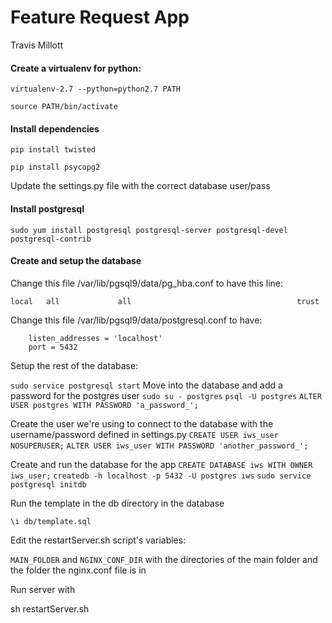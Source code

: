 # Feature Request App
 Travis Millott

#### Create a virtualenv for python:

  `virtualenv-2.7 --python=python2.7 PATH`
  
  `source PATH/bin/activate`


#### Install dependencies

  `pip install twisted`

  `pip install psycopg2`


Update the settings.py file with the correct database user/pass


#### Install postgresql

  `sudo yum install postgresql postgresql-server postgresql-devel postgresql-contrib`


#### Create and setup the database

  Change this file /var/lib/pgsql9/data/pg_hba.conf to have this line:
  ```
local   all             all                                     trust
```
  Change this file /var/lib/pgsql9/data/postgresql.conf to have:
```
    listen_addresses = 'localhost'
    port = 5432
```
  Setup the rest of the database:
  
  `sudo service postgresql start`
  Move into the database and add a password for the postgres user
  `sudo su - postgres`
  `psql -U postgres`
  `ALTER USER postgres WITH PASSWORD 'a_password_';`

  Create the user we're using to connect to the database with the username/password defined in settings.py
    `CREATE USER iws_user NOSUPERUSER;`
    `ALTER USER iws_user WITH PASSWORD 'another_password_';`

  Create and run the database for the app
  `CREATE DATABASE iws WITH OWNER iws_user;`
  `createdb -h localhost -p 5432 -U postgres iws`
  `sudo service postgresql initdb`

Run the template in the db directory in the database

  `\i db/template.sql`
  

Edit the restartServer.sh script's variables:

`MAIN_FOLDER` and `NGINX_CONF_DIR` with the directories of the main folder and the folder the nginx.conf file is in

Run server with 

  sh restartServer.sh

